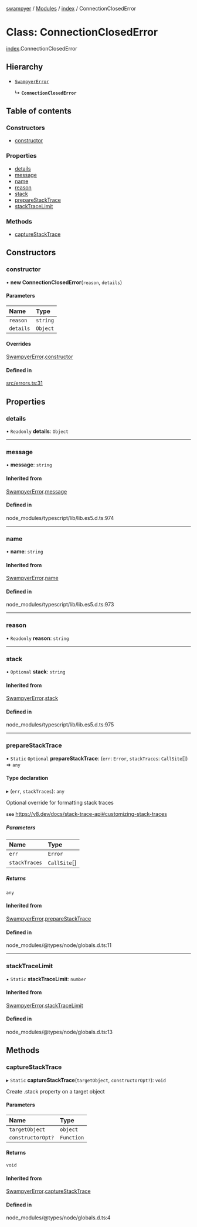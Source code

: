 [swampyer](../README.md) / [Modules](../modules.md) / [index](../modules/index.md) / ConnectionClosedError

# Class: ConnectionClosedError

[index](../modules/index.md).ConnectionClosedError

## Hierarchy

- [`SwampyerError`](index.SwampyerError.md)

  ↳ **`ConnectionClosedError`**

## Table of contents

### Constructors

- [constructor](index.ConnectionClosedError.md#constructor)

### Properties

- [details](index.ConnectionClosedError.md#details)
- [message](index.ConnectionClosedError.md#message)
- [name](index.ConnectionClosedError.md#name)
- [reason](index.ConnectionClosedError.md#reason)
- [stack](index.ConnectionClosedError.md#stack)
- [prepareStackTrace](index.ConnectionClosedError.md#preparestacktrace)
- [stackTraceLimit](index.ConnectionClosedError.md#stacktracelimit)

### Methods

- [captureStackTrace](index.ConnectionClosedError.md#capturestacktrace)

## Constructors

### constructor

• **new ConnectionClosedError**(`reason`, `details`)

#### Parameters

| Name | Type |
| :------ | :------ |
| `reason` | `string` |
| `details` | `Object` |

#### Overrides

[SwampyerError](index.SwampyerError.md).[constructor](index.SwampyerError.md#constructor)

#### Defined in

[src/errors.ts:31](https://github.com/zaberSatnam/js-swampyer/blob/51c14e1/src/errors.ts#L31)

## Properties

### details

• `Readonly` **details**: `Object`

___

### message

• **message**: `string`

#### Inherited from

[SwampyerError](index.SwampyerError.md).[message](index.SwampyerError.md#message)

#### Defined in

node_modules/typescript/lib/lib.es5.d.ts:974

___

### name

• **name**: `string`

#### Inherited from

[SwampyerError](index.SwampyerError.md).[name](index.SwampyerError.md#name)

#### Defined in

node_modules/typescript/lib/lib.es5.d.ts:973

___

### reason

• `Readonly` **reason**: `string`

___

### stack

• `Optional` **stack**: `string`

#### Inherited from

[SwampyerError](index.SwampyerError.md).[stack](index.SwampyerError.md#stack)

#### Defined in

node_modules/typescript/lib/lib.es5.d.ts:975

___

### prepareStackTrace

▪ `Static` `Optional` **prepareStackTrace**: (`err`: `Error`, `stackTraces`: `CallSite`[]) => `any`

#### Type declaration

▸ (`err`, `stackTraces`): `any`

Optional override for formatting stack traces

**`see`** https://v8.dev/docs/stack-trace-api#customizing-stack-traces

##### Parameters

| Name | Type |
| :------ | :------ |
| `err` | `Error` |
| `stackTraces` | `CallSite`[] |

##### Returns

`any`

#### Inherited from

[SwampyerError](index.SwampyerError.md).[prepareStackTrace](index.SwampyerError.md#preparestacktrace)

#### Defined in

node_modules/@types/node/globals.d.ts:11

___

### stackTraceLimit

▪ `Static` **stackTraceLimit**: `number`

#### Inherited from

[SwampyerError](index.SwampyerError.md).[stackTraceLimit](index.SwampyerError.md#stacktracelimit)

#### Defined in

node_modules/@types/node/globals.d.ts:13

## Methods

### captureStackTrace

▸ `Static` **captureStackTrace**(`targetObject`, `constructorOpt?`): `void`

Create .stack property on a target object

#### Parameters

| Name | Type |
| :------ | :------ |
| `targetObject` | `object` |
| `constructorOpt?` | `Function` |

#### Returns

`void`

#### Inherited from

[SwampyerError](index.SwampyerError.md).[captureStackTrace](index.SwampyerError.md#capturestacktrace)

#### Defined in

node_modules/@types/node/globals.d.ts:4
